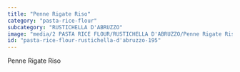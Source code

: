 ```yaml
---
title: "Penne Rigate Riso"
category: "pasta-rice-flour"
subcategory: "RUSTICHELLA D'ABRUZZO"
image: "media/2 PASTA RICE FLOUR/RUSTICHELLA D'ABRUZZO/Penne Rigate Riso.png"
id: "pasta-rice-flour-rustichella-d'abruzzo-195"
---
```


Penne Rigate Riso
